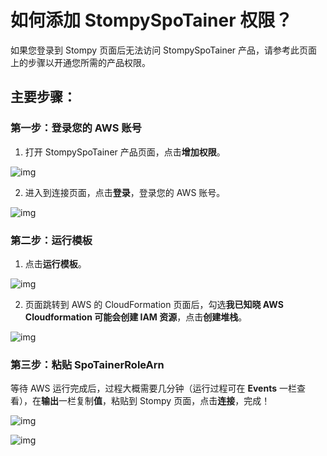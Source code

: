 # 如何添加 StompySpoTainer 权限？

如果您登录到 Stompy 页面后无法访问 StompySpoTainer 产品，请参考此页面上的步骤以开通您所需的产品权限。

## 主要步骤：

### 第一步：登录您的 AWS 账号

1. 打开 StompySpoTainer 产品页面，点击**增加权限**。

![img](/_images/stompyspotainer-add-permission.png)

2. 进入到连接页面，点击**登录**，登录您的 AWS 账号。

![img](/_images/stompyspotainer-step1-login.png)

### 第二步：运行模板

1. 点击**运行模板**。

![img](/_images/stompyspotainer-step2-run.png)

2. 页面跳转到 AWS 的 CloudFormation 页面后，勾选**我已知晓 AWS Cloudformation 可能会创建 IAM 资源**，点击**创建堆栈**。

![img](/_images/stompyspotainer-cloudformation-create.png)

### 第三步：粘贴 SpoTainerRoleArn

等待 AWS 运行完成后，过程大概需要几分钟（运行过程可在 **Events** 一栏查看），在**输出**一栏复制**值**，粘贴到 Stompy 页面，点击**连接**，完成！

![img](/_images/stompyspotainer-cloudformation-status.png)

![img](/_images/stompyspotainer-step3-connect.png)
